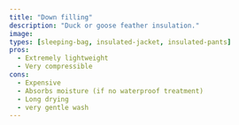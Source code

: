```yaml
---
title: "Down filling"
description: "Duck or goose feather insulation."
image: 
types: [sleeping-bag, insulated-jacket, insulated-pants]
pros:
  - Extremely lightweight
  - Very compressible
cons:
  - Expensive
  - Absorbs moisture (if no waterproof treatment)
  - Long drying
  - very gentle wash
---
```

